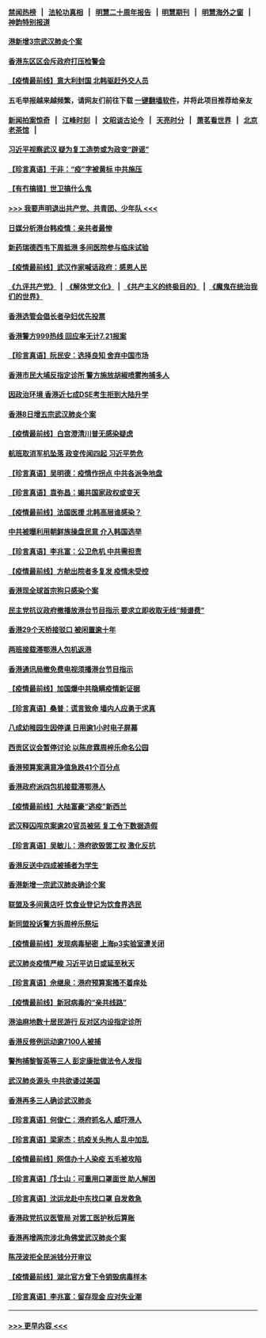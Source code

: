 #### [禁闻热榜](热点新闻.md?=0)  &nbsp;&nbsp;|&nbsp;&nbsp; [法轮功真相](https://github.com/gfw-breaker/truth/blob/master/README.md?=0) &nbsp;&nbsp;|&nbsp;&nbsp; [明慧二十周年报告](https://github.com/gfw-breaker/mh-reports/blob/master/README.md?=0) &nbsp;&nbsp;|&nbsp;&nbsp;[明慧期刊](https://github.com/gfw-breaker/mh-qikan) &nbsp;&nbsp;|&nbsp;&nbsp; [明慧海外之窗](https://github.com/gfw-breaker/mh-news/blob/master/README.md?=0) &nbsp;&nbsp;|&nbsp;&nbsp; [神韵特别报道](https://github.com/gfw-breaker/mh-news/blob/master/shenyun.md?=0)
#### [港新增3宗武汉肺炎个案](../pages/nsc415/n11931136.md?t=03110931) 
#### [香港东区区会斥政府打压检警会](../pages/nsc415/n11931086.md?t=03110931) 
#### [【疫情最前线】意大利封国 北韩驱赶外交人员](../pages/nsc415/n11930660.md?t=03110931) 
#### 五毛举报越来越频繁，请网友们前往下载 [一键翻墙软件](https://github.com/gfw-breaker/ssr-accounts)，并将此项目推荐给亲友
#### [新闻拍案惊奇](https://github.com/gfw-breaker/banned-news/blob/master/pages/link4.md) &nbsp;&nbsp;|&nbsp;&nbsp; [江峰时刻](https://github.com/gfw-breaker/banned-news/blob/master/pages/link4.md) &nbsp;&nbsp;|&nbsp;&nbsp; [文昭谈古论今](https://github.com/gfw-breaker/banned-news/blob/master/pages/link4.md) &nbsp;&nbsp;|&nbsp;&nbsp; [天亮时分](https://github.com/gfw-breaker/banned-news/blob/master/pages/link4.md) &nbsp;&nbsp;|&nbsp;&nbsp; [萧茗看世界](https://github.com/gfw-breaker/banned-news/blob/master/pages/link4.md) &nbsp;&nbsp;|&nbsp;&nbsp; [北京老茶馆](https://github.com/gfw-breaker/banned-news/blob/master/pages/link4.md) &nbsp;&nbsp;|&nbsp;&nbsp; 
#### [习近平视察武汉 疑为复工造势或为政变“辟谣”](../pages/nsc415/n11930847.md?t=03110931) 
#### [【珍言真语】于非：“疫”字被黄标 中共施压](../pages/nsc415/n11930410.md?t=03110931) 
#### [【有冇搞错】世卫搞什么鬼](../pages/nsc415/n11930475.md?t=03110931) 
#### [>>> 我要声明退出共产党、共青团、少年队 <<<](https://github.com/begood0513/goodnews/blob/master/quit/letter.md) 
#### [日媒分析港台韩疫情：亲共者最惨](../pages/nsc415/n11928776.md?t=03110931) 
#### [新药瑞德西韦下周抵港 多间医院参与临床试验](../pages/nsc415/n11928462.md?t=03110931) 
#### [【疫情最前线】武汉作家喊话政府：感恩人民](../pages/nsc415/n11927940.md?t=03110931) 
#### [《九评共产党》](https://github.com/begood0513/9ping.md/blob/master/README.md) &nbsp;|&nbsp; [《解体党文化》](../../../../jtdwh.md/blob/master/README.md)  &nbsp;|&nbsp; [《共产主义的终极目的》](../../../../gczydzjmd.md/blob/master/README.md) &nbsp;|&nbsp; [《魔鬼在统治我们的世界》](../../../../mgztzwmdsj.md/blob/master/README.md) 
#### [香港选管会倡长者孕妇优先投票](../pages/nsc415/n11928449.md?t=03110931) 
#### [香港警方999热线 回应率无计7.21报案](../pages/nsc415/n11928448.md?t=03110931) 
#### [【珍言真语】阮民安：选择良知 舍弃中国市场](../pages/nsc415/n11927705.md?t=03110931) 
#### [香港市民大埔反指定诊所 警方施放胡椒喷雾拘捕多人](../pages/nsc415/n11925774.md?t=03110931) 
#### [因政治环境 香港近七成DSE考生拒到大陆升学](../pages/nsc415/n11925759.md?t=03110931) 
#### [香港8日增五宗武汉肺炎个案](../pages/nsc415/n11925736.md?t=03110931) 
#### [【疫情最前线】白宫澄清川普无感染疑虑](../pages/nsc415/n11925567.md?t=03110931) 
#### [航班取消军机坠落 政变传闻四起 习近平势危](../pages/nsc415/n11925467.md?t=03110931) 
#### [【珍言真语】吴明德：疫情作拐点 中共各派争地盘](../pages/nsc415/n11925299.md?t=03110931) 
#### [【珍言真语】袁弥昌：媚共国家政权或变天](../pages/nsc415/n11923199.md?t=03110931) 
#### [【疫情最前线】法国医援 北韩高层谁感染？](../pages/nsc415/n11920850.md?t=03110931) 
#### [中共被曝利用朝鲜族操盘民意 介入韩国选举](../pages/nsc415/n11921006.md?t=03110931) 
#### [【珍言真语】李兆富：公卫危机 中共需担责](../pages/nsc415/n11920422.md?t=03110931) 
#### [【疫情最前线】方舱出院者多复发 疫情未受控](../pages/nsc415/n11918637.md?t=03110931) 
#### [香港现全球首宗狗只感染个案](../pages/nsc415/n11918710.md?t=03110931) 
#### [民主党抗议政府撤播放港台节目指示 要求立即收取无线“频谱费”](../pages/nsc415/n11918681.md?t=03110931) 
#### [香港29个天桥接驳口 被闲置逾十年](../pages/nsc415/n11918654.md?t=03110931) 
#### [两班接载滞鄂港人包机返港](../pages/nsc415/n11915855.md?t=03110931) 
#### [香港通讯局撤免费电视须播港台节目指示](../pages/nsc415/n11915831.md?t=03110931) 
#### [【疫情最前线】加国爆中共隐瞒疫情新证据](../pages/nsc415/n11915482.md?t=03110931) 
#### [【珍言真语】桑普：谎言致命 墙内人应勇于求真](../pages/nsc415/n11915169.md?t=03110931) 
#### [八成幼稚园生因停课 日用逾1小时电子屏幕](../pages/nsc415/n11913263.md?t=03110931) 
#### [西贡区议会暂停讨论 以陈彦霖周梓乐命名公园](../pages/nsc415/n11913248.md?t=03110931) 
#### [香港预算案满意净值急跌41个百分点](../pages/nsc415/n11913236.md?t=03110931) 
#### [香港政府派四包机接载滞鄂港人](../pages/nsc415/n11913211.md?t=03110931) 
#### [【疫情最前线】大陆富豪“逃疫”新西兰](../pages/nsc415/n11913160.md?t=03110931) 
#### [武汉释囚闯京案逾20官员被惩 复工令下数据造假](../pages/nsc415/n11912743.md?t=03110931) 
#### [【珍言真语】吴敏儿：港府欲毁罢工权 激化反抗](../pages/nsc415/n11912457.md?t=03110931) 
#### [香港反送中四成被捕者为学生](../pages/nsc415/n11910730.md?t=03110931) 
#### [香港新增一宗武汉肺炎确诊个案](../pages/nsc415/n11910724.md?t=03110931) 
#### [联盟及多间黄店吁 饮食业登记为饮食界选民](../pages/nsc415/n11910718.md?t=03110931) 
#### [新同盟投诉警方拆周梓乐祭坛](../pages/nsc415/n11910707.md?t=03110931) 
#### [【疫情最前线】发现病毒秘密 上海p3实验室遭关闭](../pages/nsc415/n11910640.md?t=03110931) 
#### [武汉肺炎疫情严峻 习近平访日或延至秋天](../pages/nsc415/n11910570.md?t=03110931) 
#### [【珍言真语】佘继泉：港府预算案搔不着痒处](../pages/nsc415/n11910011.md?t=03110931) 
#### [【疫情最前线】新冠病毒的“亲共线路”](../pages/nsc415/n11907734.md?t=03110931) 
#### [港油麻地数十居民游行 反对区内设指定诊所](../pages/nsc415/n11907900.md?t=03110931) 
#### [香港反修例运动逾7100人被捕](../pages/nsc415/n11907922.md?t=03110931) 
#### [警拘捕黎智英等三人 彭定康批做法令人发指](../pages/nsc415/n11907905.md?t=03110931) 
#### [武汉肺炎源头 中共欲诿过美国](../pages/nsc415/n11907665.md?t=03110931) 
#### [香港再多三人确诊武汉肺炎](../pages/nsc415/n11907846.md?t=03110931) 
#### [【珍言真语】何俊仁：港府抓名人 威吓港人](../pages/nsc415/n11907561.md?t=03110931) 
#### [【珍言真语】梁家杰：抗疫关头拘人 乱中加乱](../pages/nsc415/n11907444.md?t=03110931) 
#### [【疫情最前线】网信办十人染疫 五毛被攻陷](../pages/nsc415/n11903757.md?t=03110931) 
#### [【珍言真语】邝士山：可重用口罩面世 助人解困](../pages/nsc415/n11903875.md?t=03110931) 
#### [【珍言真语】沈运龙赴中东找口罩 自发救急](../pages/nsc415/n11903291.md?t=03110931) 
#### [香港政党抗议医管局 对罢工医护秋后算账](../pages/nsc415/n11901746.md?t=03110931) 
#### [香港再增两宗涉北角佛堂武汉肺炎个案](../pages/nsc415/n11901737.md?t=03110931) 
#### [陈茂波拒全民派钱分开审议](../pages/nsc415/n11901672.md?t=03110931) 
#### [【疫情最前线】湖北官方曾下令销毁病毒样本](../pages/nsc415/n11901518.md?t=03110931) 
#### [【珍言真语】李兆富：留存现金 应对失业潮](../pages/nsc415/n11901448.md?t=03110931) 

----
#### [ >>> 更早内容 <<< ](../indexes/nsc415-earlier.md)

